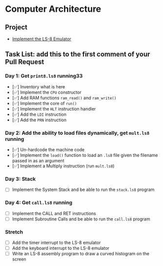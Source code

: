 # Computer Architecture

## Project

* [Implement the LS-8 Emulator](ls8/)

## Task List: add this to the first comment of your Pull Request

### Day 1: Get `print8.ls8` running33

- [✅] Inventory what is here
- [✅] Implement the `CPU` constructor
- [✅] Add RAM functions `ram_read()` and `ram_write()`
- [✅] Implement the core of `run()`
- [✅] Implement the `HLT` instruction handler
- [✅] Add the `LDI` instruction
- [✅] Add the `PRN` instruction

### Day 2: Add the ability to load files dynamically, get `mult.ls8` running

- [✅] Un-hardcode the machine code
- [✅] Implement the `load()` function to load an `.ls8` file given the filename
      passed in as an argument
- [✅] Implement a Multiply instruction (run `mult.ls8`)

### Day 3: Stack

- [ ] Implement the System Stack and be able to run the `stack.ls8` program

### Day 4: Get `call.ls8` running

- [ ] Implement the CALL and RET instructions
- [ ] Implement Subroutine Calls and be able to run the `call.ls8` program

### Stretch

- [ ] Add the timer interrupt to the LS-8 emulator
- [ ] Add the keyboard interrupt to the LS-8 emulator
- [ ] Write an LS-8 assembly program to draw a curved histogram on the screen
